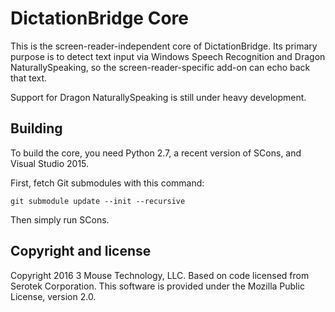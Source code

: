 # DictationBridge Core

This is the screen-reader-independent core of DictationBridge. Its primary purpose is to detect text input via Windows Speech Recognition and Dragon NaturallySpeaking, so the screen-reader-specific add-on can echo back that text.

Support for Dragon NaturallySpeaking is still under heavy development.

## Building

To build the core, you need Python 2.7, a recent version of SCons, and Visual Studio 2015.

First, fetch Git submodules with this command:

    git submodule update --init --recursive

Then simply run SCons.

## Copyright and license

Copyright 2016 3 Mouse Technology, LLC. Based on code licensed from Serotek Corporation. This software is provided under the Mozilla Public License, version 2.0.
